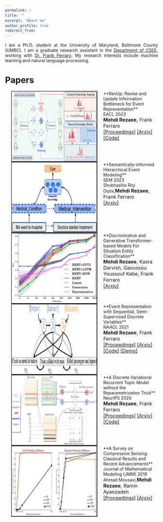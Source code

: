 ```yaml
---
permalink: /
title: ""
excerpt: "About me"
author_profile: true
redirect_from: 
---
```

<p align="justify"> 
I am a Ph.D. student at the University of Maryland, Baltimore County (UMBC). I am a graduate research assistant in the <a href="https://www.csee.umbc.edu/">Department of CSEE</a>, working with <a href="https://www.csee.umbc.edu/~ferraro/"> Dr. Frank Ferraro</a>. My research interests include machine learning and natural language processing.
</p>

# <a name="paper-id"></a> Papers

<!-- Paper 1 -->
<div style="clear:both;"></div>
<img src="images/RevUpModel.png" alt="" width="280" height="230" align="left" hspace="20" style="border: #000000 2px outset;">
**RevUp: Revise and Update Information Bottleneck for Event Representation**<br>
EACL 2023<br>
<font size="3"><b>Mehdi Rezaee</b>, Frank Ferraro<br>
<a href="https://aclanthology.org/2023.eacl-main.56.pdf">[Proceedings]</a> <a href="https://arxiv.org/pdf/2205.12248.pdf">[Arxiv]</a> <a href="https://github.com/mmrezaee/RevUp">[Code]</a></font>
<br><br>

<!-- Paper 2 -->
<div style="clear:both;"></div>
<img src="images/sem.png" alt="" width="280" height="230" align="left" hspace="20" style="border: #000000 2px outset;">
**Semantically-informed Hierarchical Event Modeling**<br>
SEM 2023<br>
Shubhashis Roy Dipta,<font size="3"><b>Mehdi Rezaee</b>, Frank Ferraro<br>
<a href="https://arxiv.org/pdf/2212.10547.pdf">[Arxiv]</a></font>
<br><br>

<!-- Paper 3 -->
<div style="clear:both;"></div>
<img src="images/situation.png" alt="" width="280" height="230" align="left" hspace="20" style="border: #000000 2px outset;">
**Discriminative and Generative Transformer-based Models For Situation Entity Classification**<br>
<font size="3"><b>Mehdi Rezaee</b>, Kasra Darvish, Gaoussou Youssouf Kebe, Frank Ferraro<br>
<a href="https://arxiv.org/pdf/2109.07434.pdf">[Arxiv]</a></font>
<br><br>

<!-- Paper 4 -->
<div style="clear:both;"></div>
<img src="images/SSDVAE_42.png" alt="" width="280" height="230" align="left" hspace="20" style="border: #000000 2px outset;">
**Event Representation with Sequential, Semi-Supervised Discrete Variables**<br>
NAACL 2021<br>
<font size="3"><b>Mehdi Rezaee</b>, Frank Ferraro<br>
<a href="https://aclanthology.org/2021.naacl-main.374.pdf">[Proceedings]</a> <a href="https://arxiv.org/pdf/2010.04361.pdf">[Arxiv]</a> <a href="https://github.com/mmrezaee/SSDVAE">[Code]</a> <a href="https://colab.research.google.com/drive/1blsHkUReIrDhwvRVwEAUY3rGBrp7Up1I#scrollTo=uUNm5pag9Nnu">[Demo]</a></font>
<br><br>

<!-- Paper 5 -->
<div style="clear:both;"></div>
<img src="images/vrtm_EncDec_42.png" alt="" width="280" height="230" align="left" hspace="20" style="border: #000000 2px outset;">
**A Discrete Variational Recurrent Topic Model without the Reparametrization Trick**<br>
NeurIPS 2020<br>
<font size="3"><b>Mehdi Rezaee</b>, Frank Ferraro<br>
<a href="https://proceedings.neurips.cc/paper/2020/file/9f1d5659d5880fb427f6e04ae500fc25-Paper.pdf">[Proceedings]</a> <a href="https://arxiv.org/pdf/2010.12055.pdf">[Arxiv]</a> <a href="https://github.com/mmrezaee/VRTM">[Code]</a></font>
<br><br>

<!-- Paper 6 -->
<div style="clear:both;"></div>
<img src="images/survey_42.jpg" alt="" width="280" height="230" align="left" hspace="20" style="border: #000000 2px outset;">
**A Survey on Compressive Sensing: Classical Results and Recent Advancements**<br>
Journal of Mathematical Modeling (JMM) 2019<br> Ahmad Mousavi,<font size="3"><b>Mehdi Rezaee</b>, Ramin Ayanzadeh<br>
<a href="https://jmm.guilan.ac.ir/article_4155_b84c66cd66053821ec4e8c2447fd3bf1.pdf">[Proceedings]</a> <a href="https://arxiv.org/pdf/1908.01014.pdf">[Arxiv]</a></font>
<br>

